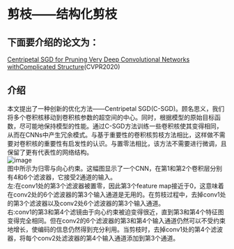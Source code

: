 # 剪枝——结构化剪枝
## 下面要介绍的论文为：
[Centripetal SGD for Pruning Very Deep Convolutional Networks withComplicated Structure](https://openaccess.thecvf.com/content_CVPR_2019/papers/Ding_Centripetal_SGD_for_Pruning_Very_Deep_Convolutional_Networks_With_Complicated_CVPR_2019_paper.pdf)(CVPR2020)
## 介绍
本文提出了一种创新的优化方法——Centripetal SGD(C-SGD)。顾名思义，我们将多个卷积核移动到卷积核参数的超空间的中心。同时，根据模型的原始目标函数，尽可能地保持模型的性能。通过C-SGD方法训练一些卷积核使其变得相同，从而在CNNs中产生冗余模式。与基于重要性的卷积核剪枝方法相比，这样做不需要对卷积核的重要性有启发性的认识。与置零法相比，该方法不需要进行微调，且保留了更有代表性的网络结构。  
![image](https://user-images.githubusercontent.com/80331072/118096150-90ab9e80-b403-11eb-89f2-6617e946b085.png)  
图中所示为归零与向心约束。这幅图显示了一个CNN，在第1和第2个卷积层分别有4和6个滤波器，它接受2通道的输入。  
左:在conv1处的第3个滤波器被置零，因此第3个feature map接近于0，这意味着在conv2处的6个滤波器的第3个输入通道是无用的。在剪枝过程中，去掉conv1处的第3个滤波器以及conv2处6个滤波器的第3个输入通道。  
右:conv1的第3和第4个滤镜由于向心约束被迫变得很近，直到第3和第4个特征图变得完全相同。但在conv2的6个滤波器的第3和第4个输入通道仍然可以不受约束地增长，使编码的信息仍然得到充分利用。当剪枝时，去掉conv1处的第4个滤波器，将每个conv2处滤波器的第4个输入通道添加到第3个通道。  

